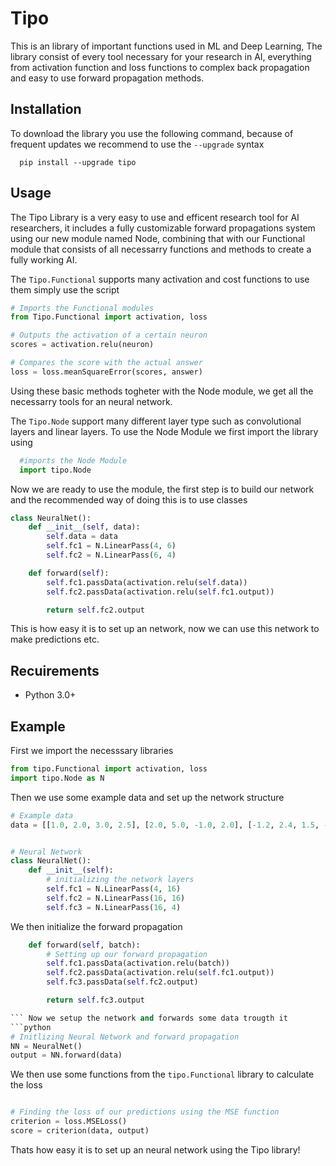 # Tipo

This is an library of important functions used in ML and Deep Learning,
The library consist of every tool necessary for your research in AI,
everything from activation function and loss functions to complex
back propagation and easy to use forward propagation methods.


## Installation
To download the library you use the following command, because of frequent updates we recommend to use the     ```--upgrade``` syntax
```
  pip install --upgrade tipo
```

## Usage
The Tipo Library is a very easy to use and efficent research tool for AI researchers, it includes a fully customizable forward propagations system using our new module named Node, combining that with our Functional module that consists of all necessarry functions and methods to create a fully working AI. 

The ```Tipo.Functional``` supports many activation and cost functions to use them simply use the script
```python
# Imports the Functional modules
from Tipo.Functional import activation, loss

# Outputs the activation of a certain neuron
scores = activation.relu(neuron)

# Compares the score with the actual answer
loss = loss.meanSquareError(scores, answer)
```

Using these basic methods togheter with the Node module, we get all the necessarry tools for an neural network.

The ```Tipo.Node``` support many different layer type such as convolutional layers and linear layers. To use the Node Module we first import the library using 

```python
  #imports the Node Module
  import tipo.Node
```
Now we are ready to use the module, the first step is to build our network and the recommended way of doing this is to use classes
```python
class NeuralNet():
    def __init__(self, data):
        self.data = data
        self.fc1 = N.LinearPass(4, 6)
        self.fc2 = N.LinearPass(6, 4)

    def forward(self):
        self.fc1.passData(activation.relu(self.data))
        self.fc2.passData(activation.relu(self.fc1.output))

        return self.fc2.output
```
This is how easy it is to set up an network, now we can use this network to make predictions etc.


## Recuirements
- Python 3.0+


## Example
First we import the necesssary libraries
```Python 
from tipo.Functional import activation, loss
import tipo.Node as N
```
Then we use some example data and set up the network structure
```Python
# Example data
data = [[1.0, 2.0, 3.0, 2.5], [2.0, 5.0, -1.0, 2.0], [-1.2, 2.4, 1.5, -2.0]]


# Neural Network
class NeuralNet():
    def __init__(self):
        # initializing the network layers
        self.fc1 = N.LinearPass(4, 16)
        self.fc2 = N.LinearPass(16, 16)
        self.fc3 = N.LinearPass(16, 4)
```
We then initialize the forward propagation
```Python
    def forward(self, batch):
        # Setting up our forward propagation
        self.fc1.passData(activation.relu(batch))
        self.fc2.passData(activation.relu(self.fc1.output))
        self.fc3.passData(self.fc2.output)

        return self.fc3.output

``` Now we setup the network and forwards some data trougth it 
```python
# Initlizing Neural Network and forward propagation
NN = NeuralNet()
output = NN.forward(data)
```
We then use some functions from the ```tipo.Functional``` library to calculate the loss
```python

# Finding the loss of our predictions using the MSE function
criterion = loss.MSELoss()
score = criterion(data, output)

```
Thats how easy it is to set up an neural network using the Tipo library!









  
